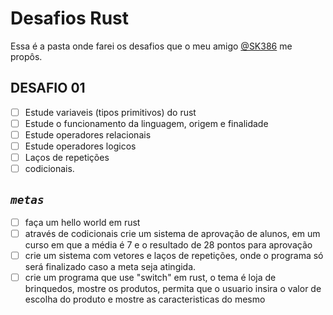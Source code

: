 # Desafios Rust
Essa é a pasta onde farei os desafios que o meu amigo [@SK386](https://github.com/SK386) me propôs.

## DESAFIO 01
 - [ ] Estude variaveis (tipos primitivos) do rust
 - [ ] Estude o funcionamento da linguagem, origem e finalidade
 - [ ] Estude operadores relacionais
 - [ ] Estude operadores logicos
 - [ ] Laços de repetições
 - [ ] codicionais.

## *`metas`*
 - [ ] faça um hello world em rust
 - [ ] através de codicionais crie um sistema de aprovação de alunos,
 em um curso em que a média é 7 e o resultado de 28 pontos para aprovação
 - [ ] crie um sistema com vetores e laços de repetições, onde o programa só será finalizado
caso a meta seja atingida.
 - [ ] crie um programa que use "switch" em rust, o tema é loja de brinquedos, mostre os produtos,
permita que o usuario insira o valor de escolha do produto e mostre as caracteristicas do mesmo
